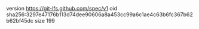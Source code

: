 version https://git-lfs.github.com/spec/v1
oid sha256:3297e47176b113d74dee90606a8a453cc99a6c1ae4c63b6fc367b62b62bf45dc
size 199
